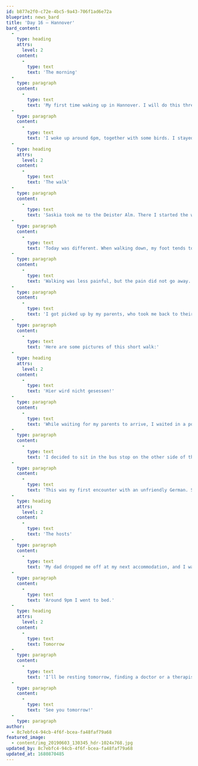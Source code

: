 ```yaml
---
id: b877e2f0-c72e-4bc5-9a43-706f1ad6e72a
blueprint: news_bard
title: 'Day 16 – Hannover'
bard_content:
  -
    type: heading
    attrs:
      level: 2
    content:
      -
        type: text
        text: 'The morning'
  -
    type: paragraph
    content:
      -
        type: text
        text: 'My first time waking up in Hannover. I will do this three times this trip. Yesterday I was brought here, and today I was brought back to the Deister Alm to start my hike to Hannover.'
  -
    type: paragraph
    content:
      -
        type: text
        text: 'I woke up around 6pm, together with some birds. I stayed in bed for while, since today was not going to be a long trip. Saskia had to go the the doctor, and when she came back we drove to a place to have breakfast.'
  -
    type: heading
    attrs:
      level: 2
    content:
      -
        type: text
        text: 'The walk'
  -
    type: paragraph
    content:
      -
        type: text
        text: 'Saskia took me to the Deister Alm. There I started the walk, from about 250m on top of the hill, downwards. And that hurt. I had a bit of pain in my right leg, and I ignored it, since it wasn’t that bad.'
  -
    type: paragraph
    content:
      -
        type: text
        text: 'Today was different. When walking down, my foot tends to flex more downwards, that’s normal. Except, the tendon from my ankle to my shinbone was a bit sensitive, and now even more. Eventually I managed to walk down and get to the ‘normal’ street.'
  -
    type: paragraph
    content:
      -
        type: text
        text: 'Walking was less painful, but the pain did not go away. After 7,5km I had to stop. It didn’t feel good.'
  -
    type: paragraph
    content:
      -
        type: text
        text: 'I got picked up by my parents, who took me back to their hotel and brought me to my next address for diner/sleep/breakfast at the end of the afternoon.'
  -
    type: paragraph
    content:
      -
        type: text
        text: 'Here are some pictures of this short walk:'
  -
    type: heading
    attrs:
      level: 2
    content:
      -
        type: text
        text: 'Hier wird nicht gesessen!'
  -
    type: paragraph
    content:
      -
        type: text
        text: 'While waiting for my parents to arrive, I waited in a porch of a house. At a certain moment a woman came outside with a friendly dog. She said that I could not sit there, and it was their house. I tried to explain that I was just waiting, and did not want to make any trouble. So I kindly asked if I could site there. She walked away and nodded something.'
  -
    type: paragraph
    content:
      -
        type: text
        text: 'I decided to sit in the bus stop on the other side of the road….'
  -
    type: paragraph
    content:
      -
        type: text
        text: 'This was my first encounter with an unfriendly German. She was an exception, since all other Germans I know and met during this trip, are so friendly, social, thoughtful and caring.'
  -
    type: heading
    attrs:
      level: 2
    content:
      -
        type: text
        text: 'The hosts'
  -
    type: paragraph
    content:
      -
        type: text
        text: 'My dad dropped me off at my next accommodation, and I was welcomed by Suzanne, Ute, and their colleague Alexandra. I was showed around in the apartment and to my room, the guestroom. I dropped my bag there, and was invited to the kitchen because diner was being prepared. We had a drink in the kitchen, and then it was time for the starer. An asparagus soup with German sausages. It was very good, and also the main course was pretty good, it was a Swäbische Maultasche and like the soup, it was all home made. For desert there was a strawberry cheesecake, and after that, I was done. Or as the Germans say “Ich war satt”.'
  -
    type: paragraph
    content:
      -
        type: text
        text: 'Around 9pm I went to bed.'
  -
    type: heading
    attrs:
      level: 2
    content:
      -
        type: text
        text: Tomorrow
  -
    type: paragraph
    content:
      -
        type: text
        text: 'I’ll be resting tomorrow, finding a doctor or a therapist to take a look at my leg.'
  -
    type: paragraph
    content:
      -
        type: text
        text: 'See you tomorrow!'
  -
    type: paragraph
author:
  - 8c7ebfc4-94cb-4f6f-bcea-fa48faf79a68
featured_image:
  - content/img_20190603_130345_hdr-1024x768.jpg
updated_by: 8c7ebfc4-94cb-4f6f-bcea-fa48faf79a68
updated_at: 1680870485
---
```

